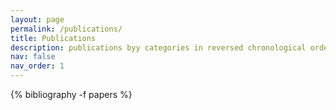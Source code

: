 ```yaml
---
layout: page
permalink: /publications/
title: Publications
description: publications byy categories in reversed chronological order. generated by jekyll-scholar.
nav: false
nav_order: 1
---
```

<!-- _pages/publications.md -->
<div class="publications">

{% bibliography -f papers %}

</div>
